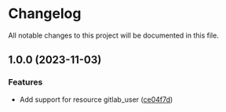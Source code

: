 # Changelog

All notable changes to this project will be documented in this file.

## 1.0.0 (2023-11-03)


### Features

* Add support for resource gitlab_user ([ce04f7d](https://gitlab.com/terraform-child-modules1/terraform-gitlab-user/commit/ce04f7d3577e3c3e6a164b448b1b075fc3456fdc))
